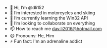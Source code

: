 - 👋 Hi, I’m @dli152
- 👀 I’m interested in motorcycles and skiing
- 🌱 I’m currently learning the Win32 API
- 💞️ I’m looking to collaborate on everything
- 📫 How to reach me dav.li2016@hotmail.com
- 😄 Pronouns: He, Him
- ⚡ Fun fact: I'm an adrenaline addict
